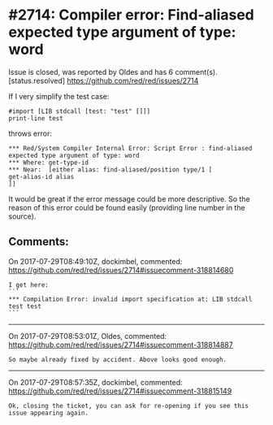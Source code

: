 
#2714: Compiler error: Find-aliased expected type argument of type: word
================================================================================
Issue is closed, was reported by Oldes and has 6 comment(s).
[status.resolved]
<https://github.com/red/red/issues/2714>

If I very simplify the test case:
```Red
#import [LIB stdcall [test: "test" []]]
print-line test
```
throws error:
```
*** Red/System Compiler Internal Error: Script Error : find-aliased expected type argument of type: word 
*** Where: get-type-id 
*** Near:  [either alias: find-aliased/position type/1 [
get-alias-id alias
]]
```

It would be great if the error message could be more descriptive. So the reason of this error could be found easily (providing line number in the source).


Comments:
--------------------------------------------------------------------------------

On 2017-07-29T08:49:10Z, dockimbel, commented:
<https://github.com/red/red/issues/2714#issuecomment-318814680>

    I get here:
    ```
    *** Compilation Error: invalid import specification at: LIB stdcall test test
    ```

--------------------------------------------------------------------------------

On 2017-07-29T08:53:01Z, Oldes, commented:
<https://github.com/red/red/issues/2714#issuecomment-318814887>

    So maybe already fixed by accident. Above looks good enough. 

--------------------------------------------------------------------------------

On 2017-07-29T08:57:35Z, dockimbel, commented:
<https://github.com/red/red/issues/2714#issuecomment-318815149>

    Ok, closing the ticket, you can ask for re-opening if you see this issue appearing again.

